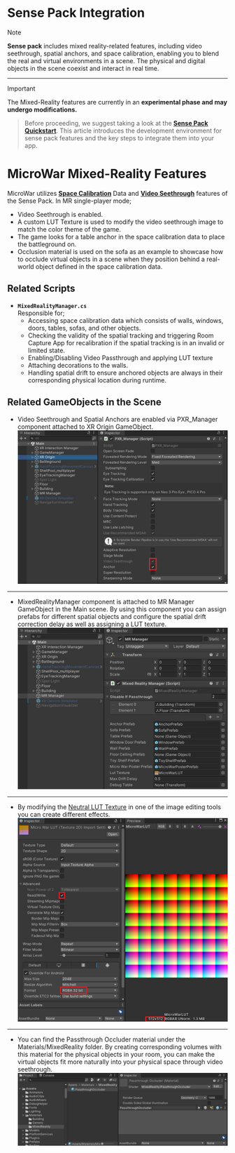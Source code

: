 # Sense Pack Integration
> [!NOTE]
> **Sense pack** includes mixed reality-related features, including video seethrough, spatial anchors, and space calibration, enabling you to blend the real and virtual environments in a scene. The physical and digital objects in the scene coexist and interact in real time.

---
> [!IMPORTANT]
> The Mixed-Reality features are currently in an **experimental phase and may undergo modifications.**<br>

> Before proceeding, we suggest taking a look at the **[Sense Pack Quickstart](https://developer-global.pico-interactive.com/document/unity/sense-pack-quickstart/)**. This article introduces the development environment for sense pack features and the key steps to integrate them into your app.

# MicroWar Mixed-Reality Features
MicroWar utilizes **[Space Calibration](https://developer-global.pico-interactive.com/document/unity/space-calibration/)** Data and **[Video Seethrough](https://developer-global.pico-interactive.com/document/unity/seethrough/)** features of the Sense Pack.
In MR single-player mode;
- Video Seethrough is enabled.
- A custom LUT Texture is used to modify the video seethrough image to match the color theme of the game.
- The game looks for a table anchor in the space calibration data to place the battleground on.
- Occlusion material is used on the sofa as an example to showcase how to occlude virtual objects in a scene when they position behind a real-world object defined in the space calibration data.

## Related Scripts
- **`MixedRealityManager.cs`**<br>
	Responsible for;
	- Accessing space calibration data which consists of walls, windows, doors, tables, sofas, and other objects.
	- Checking the validity of the spatial tracking and triggering Room Capture App for recalibration if the spatial tracking is in an invalid or limited state.
	- Enabling/Disabling Video Passthrough and applying LUT texture
	- Attaching decorations to the walls. 
	- Handling spatial drift to ensure anchored objects are always in their corresponding physical location during runtime.

## Related GameObjects in the Scene
- Video Seethrough and Spatial Anchors are enabled via PXR_Manager component attached to XR Origin GameObject.
 ![PXRManager_MRSettings](/Documentation/Files/MR/PXRManager_MRSettings.png)
---
- MixedRealityManager component is attached to MR Manager GameObject in the Main scene. By using this component you can assign prefabs for different spatial objects and configure the spatial drift correction delay as well as assigning a LUT texture.
 ![MRManager](/Documentation/Files/MR/MRManager.png)
---
- By modifying the [Neutral LUT Texture](https://developer-global.pico-interactive.com/document/unity/seethrough/#4f80aed6) in one of the image editing tools you can create different effects.
 ![LutTexture](/Documentation/Files/MR/LutTexture.png)
---
- You can find the Passthrough Occluder material under the Materials/MixedReality folder. By creating corresponding volumes with this material for the physical objects in your room, you can make the virtual objects fit more naturally into your physical space through video seethrough.
 ![PassthroughOccluder](/Documentation/Files/MR/PassthroughOccluder.png)
